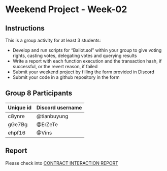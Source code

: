 # Weekend Project - Week-02

## Instructions

This is a group activity for at least 3 students:

- Develop and run scripts for “Ballot.sol” within your group to give voting rights, casting votes, delegating votes and querying results
- Write a report with each function execution and the transaction hash, if successful, or the revert reason, if failed
- Submit your weekend project by filling the form provided in Discord
- Submit your code in a github repository in the form

## Group 8 Participants

| Unique id | Discord username |
| --------- | ---------------- |
| c8ynre    | @tianbuyung      |
| gGe7Bg    | @ErZeTe          |
| ehpf16    | @Vins          |

## Report

Please check into [CONTRACT INTERACTION REPORT](./reports/contract-interaction.md)
